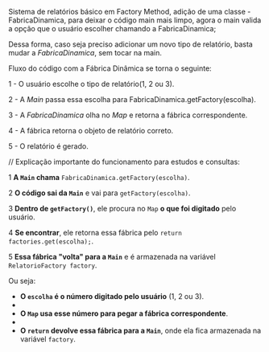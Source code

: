 Sistema de relatórios básico em Factory Method, adição de uma classe - FabricaDinamica, para deixar o código main mais limpo, agora o main valida a opção que o usuário escolher chamando a FabricaDinamica;

Dessa forma, caso seja preciso adicionar um novo tipo de relatório, basta mudar a *FabricaDinamica*, sem tocar na main.

Fluxo do código com a Fábrica Dinâmica se torna o seguinte: 

1 - O usuário escolhe o tipo de relatório(1, 2 ou 3).

2 - A *Main* passa essa escolha para FabricaDinamica.getFactory(escolha).

3 - A *FabricaDinamica* olha no *Map* e retorna a fábrica correspondente.

4 - A fábrica retorna o objeto de relatório correto.

5 - O relatório é gerado.


// Explicação importante do funcionamento para estudos e consultas: 


1 **A `Main` chama** `FabricaDinamica.getFactory(escolha)`.  

2 **O código sai da `Main`** e vai para `getFactory(escolha)`.  

3 **Dentro de `getFactory()`**, ele procura no `Map` **o que foi digitado** pelo usuário.  

4 **Se encontrar**, ele retorna essa fábrica pelo `return factories.get(escolha);`.  

5 **Essa fábrica "volta" para a `Main`** e é armazenada na variável `RelatorioFactory factory`.  

Ou seja:  
- **O `escolha` é o número digitado pelo usuário** (1, 2 ou 3).
- 
- **O `Map` usa esse número para pegar a fábrica correspondente**.
- 
- **O `return` devolve essa fábrica para a `Main`**, onde ela fica armazenada na variável `factory`.  

